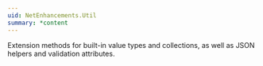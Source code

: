 ```yaml
---
uid: NetEnhancements.Util
summary: *content
---
```

Extension methods for built-in value types and collections, as well as JSON helpers and validation attributes.
